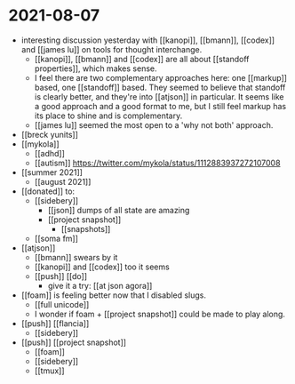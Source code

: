 # 2021-08-07

- interesting discussion yesterday with [[kanopi]], [[bmann]], [[codex]] and [[james lu]] on tools for thought interchange.
  - [[kanopi]], [[bmann]] and [[codex]] are all about [[standoff properties]], which makes sense.
  - I feel there are two complementary approaches here: one [[markup]] based, one [[standoff]] based. They seemed to believe that standoff is clearly better, and they're into [[atjson]] in particular. It seems like a good approach and a good format to me, but I still feel markup has its place to shine and is complementary.
  - [[james lu]] seemed the most open to a 'why not both' approach.
- [[breck yunits]]
- [[mykola]]
  - [[adhd]]
  - [[autism]] https://twitter.com/mykola/status/1112883937272107008
- [[summer 2021]]
  - [[august 2021]]
- [[donated]] to:
  - [[sidebery]]
    - [[json]] dumps of all state are amazing
    - [[project snapshot]]
      - [[snapshots]]
  - [[soma fm]]
- [[atjson]]
  - [[bmann]] swears by it
  - [[kanopi]] and [[codex]] too it seems
  - [[push]] [[do]]
    - give it a try: [[at json agora]]
- [[foam]] is feeling better now that I disabled slugs.
  - [[full unicode]]
  - I wonder if foam + [[project snapshot]] could be made to play along.
- [[push]] [[flancia]]
  - [[sidebery]]
- [[push]] [[project snapshot]]
  - [[foam]]
  - [[sidebery]]
  - [[tmux]]
